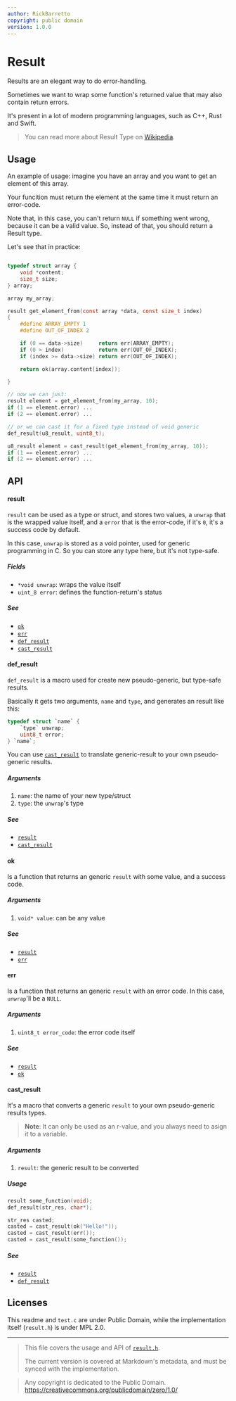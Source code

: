 ```yaml
---
author: RickBarretto
copyright: public domain
version: 1.0.0
---
```


# Result

Results are an elegant way to do error-handling.

Sometimes we want to wrap some function's returned value that may also contain return errors.

It's present in a lot of modern programming languages,
such as C++, Rust and Swift.

> You can read more about Result Type on [Wikipedia][wiki-result-type].


## Usage

An example of usage: imagine you have an array and you want to
get an element of this array.

Your funcition must return the element at the same time it
must return an error-code. 

Note that, in this case, you can't return `NULL` if something went wrong,
because it can be a valid value. 
So, instead of that, you should return a Result type.

Let's see that in practice:

```c

typedef struct array {
    void *content;
    size_t size;
} array;

array my_array;

result get_element_from(const array *data, const size_t index)
{
    #define ARRAY_EMPTY 1
    #define OUT_OF_INDEX 2

    if (0 == data->size)     return err(ARRAY_EMPTY);
    if (0 > index)           return err(OUT_OF_INDEX);
    if (index >= data->size) return err(OUT_OF_INDEX);

    return ok(array.content[index]);

}

// now we can just:
result element = get_element_from(my_array, 10);
if (1 == element.error) ...
if (2 == element.error) ...

// or we can cast it for a fixed type instead of void generic
def_result(u8_result, uint8_t);

u8_result element = cast_result(get_element_from(my_array, 10));
if (1 == element.error) ...
if (2 == element.error) ...
```

## API


#### result

`result` can be used as a type or struct, and stores two values,
a `unwrap` that is the wrapped value itself, 
and a `error` that is the error-code, if it's `0`, it's a success code by default.

In this case, `unwrap` is stored as a void pointer, 
used for generic programming in C. So you can store any type here,
but it's not type-safe.

##### Fields
- `*void unwrap`: wraps the value itself
- `uint_8 error`: defines the function-return's status

##### See
- [`ok`](#ok)
- [`err`](#err)
- [`def_result`](#def_result)
- [`cast_result`](#cast_result)


#### def_result

`def_result` is a macro used for create new pseudo-generic, 
but type-safe results.

Basically it gets two arguments, `name` and `type`, and generates
an result like this:

```c
typedef struct `name` {
    `type` unwrap;
    uint8_t error;
} `name`;
```

You can use [`cast_result`](#cast_result) to translate generic-result 
to your own pseudo-generic results.

##### Arguments
1. `name`: the name of your new type/struct
2. `type`: the `unwrap`'s type

##### See
- [`result`](#result-1)
- [`cast_result`](#cast_result)


#### ok

Is a function that returns an generic `result` with some value, and a success code.

##### Arguments
1. `void* value`: can be any value

##### See
- [`result`](#result-1)
- [`err`](#err)

#### err

Is a function that returns an generic `result` with an error code.
In this case, `unwrap`'ll be a `NULL`.

##### Arguments
1. `uint8_t error_code`: the error code itself

##### See
- [`result`](#result-1)
- [`ok`](#ok)

#### cast_result

It's a macro that converts a generic `result` to your own
pseudo-generic results types.

> **Note**: 
> It can only be used as an r-value, and you always need to asign it to a variable.

##### Arguments
1. `result`: the generic result to be converted

##### Usage
```c
result some_function(void);
def_result(str_res, char*);

str_res casted;
casted = cast_result(ok("Hello!"));
casted = cast_result(err());
casted = cast_result(some_function());
```

##### See
- [`result`](#result-1)
- [`def_result`](#def_result)

## Licenses

This readme and `test.c` are under Public Domain,
while the implementation itself (`result.h`) is under MPL 2.0.


[wiki-result-type]: https://en.wikipedia.org/wiki/Result_type

---

> This file covers the usage and API of [`result.h`](./result.h).
>
> The current version is covered at Markdown's metadata,
> and must be synced with the implementation.


> Any copyright is dedicated to the Public Domain.
> https://creativecommons.org/publicdomain/zero/1.0/
